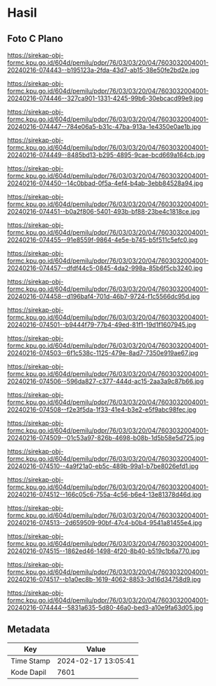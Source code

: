 # Hasil

## Foto C Plano

https://sirekap-obj-formc.kpu.go.id/604d/pemilu/pdpr/76/03/03/20/04/7603032004001-20240216-074443--b195123a-2fda-43d7-ab15-38e50fe2bd2e.jpg

https://sirekap-obj-formc.kpu.go.id/604d/pemilu/pdpr/76/03/03/20/04/7603032004001-20240216-074446--327ca901-1331-4245-99b6-30ebcacd99e9.jpg

https://sirekap-obj-formc.kpu.go.id/604d/pemilu/pdpr/76/03/03/20/04/7603032004001-20240216-074447--784e06a5-b31c-47ba-913a-1e4350e0ae1b.jpg

https://sirekap-obj-formc.kpu.go.id/604d/pemilu/pdpr/76/03/03/20/04/7603032004001-20240216-074449--8485bd13-b295-4895-9cae-bcd669a164cb.jpg

https://sirekap-obj-formc.kpu.go.id/604d/pemilu/pdpr/76/03/03/20/04/7603032004001-20240216-074450--14c0bbad-0f5a-4ef4-b4ab-3ebb84528a94.jpg

https://sirekap-obj-formc.kpu.go.id/604d/pemilu/pdpr/76/03/03/20/04/7603032004001-20240216-074451--b0a2f806-5401-493b-bf88-23be4c1818ce.jpg

https://sirekap-obj-formc.kpu.go.id/604d/pemilu/pdpr/76/03/03/20/04/7603032004001-20240216-074455--91e8559f-9864-4e5e-b745-b5f511c5efc0.jpg

https://sirekap-obj-formc.kpu.go.id/604d/pemilu/pdpr/76/03/03/20/04/7603032004001-20240216-074457--dfdf44c5-0845-4da2-998a-85b6f5cb3240.jpg

https://sirekap-obj-formc.kpu.go.id/604d/pemilu/pdpr/76/03/03/20/04/7603032004001-20240216-074458--d196baf4-701d-46b7-9724-f1c5566dc95d.jpg

https://sirekap-obj-formc.kpu.go.id/604d/pemilu/pdpr/76/03/03/20/04/7603032004001-20240216-074501--b9444f79-77b4-49ed-81f1-19d1f1607945.jpg

https://sirekap-obj-formc.kpu.go.id/604d/pemilu/pdpr/76/03/03/20/04/7603032004001-20240216-074503--6f1c538c-1125-479e-8ad7-7350e919ae67.jpg

https://sirekap-obj-formc.kpu.go.id/604d/pemilu/pdpr/76/03/03/20/04/7603032004001-20240216-074506--596da827-c377-444d-ac15-2aa3a9c87b66.jpg

https://sirekap-obj-formc.kpu.go.id/604d/pemilu/pdpr/76/03/03/20/04/7603032004001-20240216-074508--f2e3f5da-1f33-41e4-b3e2-e5f9abc98fec.jpg

https://sirekap-obj-formc.kpu.go.id/604d/pemilu/pdpr/76/03/03/20/04/7603032004001-20240216-074509--01c53a97-826b-4698-b08b-1d5b58e5d725.jpg

https://sirekap-obj-formc.kpu.go.id/604d/pemilu/pdpr/76/03/03/20/04/7603032004001-20240216-074510--4a9f21a0-eb5c-489b-99a1-b7be8026efd1.jpg

https://sirekap-obj-formc.kpu.go.id/604d/pemilu/pdpr/76/03/03/20/04/7603032004001-20240216-074512--166c05c6-755a-4c56-b6e4-13e81378d46d.jpg

https://sirekap-obj-formc.kpu.go.id/604d/pemilu/pdpr/76/03/03/20/04/7603032004001-20240216-074513--2d659509-90bf-47c4-b0b4-9541a81455e4.jpg

https://sirekap-obj-formc.kpu.go.id/604d/pemilu/pdpr/76/03/03/20/04/7603032004001-20240216-074515--1862ed46-1498-4f20-8b40-b519c1b6a770.jpg

https://sirekap-obj-formc.kpu.go.id/604d/pemilu/pdpr/76/03/03/20/04/7603032004001-20240216-074517--b1a0ec8b-1619-4062-8853-3d16d34758d9.jpg

https://sirekap-obj-formc.kpu.go.id/604d/pemilu/pdpr/76/03/03/20/04/7603032004001-20240216-074444--5831a635-5d80-46a0-bed3-a10e9fa63d05.jpg


## Metadata

| Key        | Value               |
| ---------- | ------------------- |
| Time Stamp | 2024-02-17 13:05:41 |
| Kode Dapil | 7601                |



